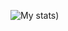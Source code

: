 ![My stats)](https://github-readme-stats.vercel.app/api?username=uicodee&hide=contribs,prs&count_private=true)
